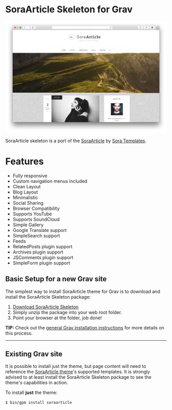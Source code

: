 # SoraArticle Skeleton for Grav

![SoraArticle](assets/readme_1.png)

SoraArticle skeleton is a port of the [SoraArticle](http://sora-article-soratemplates.blogspot.com/) by [Sora Templates](http://www.soratemplates.com/).

# Features

* Fully responsive
* Custom navigation menus included
* Clean Layout
* Blog Layout
* Minimalistic
* Social Sharing
* Browser Compatibility
* Supports YouTube
* Supports SoundCloud
* Simple Gallery
* Google Translate support
* SimpleSearch support
* Feeds
* RelatedPosts plugin support
* Archives plugin support
* JSComments plugin support
* SimpleForm plugin support

## Basic Setup for a new Grav site

The simplest way to install SoraArticle theme for Grav is to download and install the SoraArticle Skeleton package:

1. [Download SoraArticle Skeleton](http://getgrav.org/downloads/skeletons#extras)
2. Simply unzip the package into your web root folder.
3. Point your browser at the folder, job done!

**TIP:** Check out the [general Grav installation instructions](http://learn.getgrav.org/basics/installation) for more details on this process.

---

## Existing Grav site

It is possible to install just the theme, but page content will need to reference the [SoraArticle theme](https://github.com/getgrav/grav-theme-soraarticle)'s supported templates.  It is strongly advised to at least install the SoraArticle Skeleton package to see the theme's capabilities in action.

To install  **just** the theme:

```
$ bin/gpm install soraarticle
```



